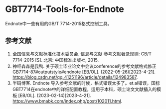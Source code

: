 # GBT7714-Tools-for-Endnote
Endnote中一些有用的GB/T 7714-2015格式控制工具。 
## 参考文献
1. 全国信息与文献标准化技术委员会. 信息与文献 参考文献著录规则: GB/T 7714-2015 [S]. 北京: 中国标准出版社, 2015.
2. 神经森森是我鸭. 关于硕士毕业论文中会议conference的参考文献格式修正GB7714-87#outputstyle#endnote [EB/OL]. (2022-05-26)[2023-4-21]. https://blog.csdn.net/qq_41251196/article/details/124983587.
3. 半码博客. Endnote 导入参考文献的时候，格式错误太多了。et.al错误，国标GBT7714在endnote中的详细配置教程，适用于本科，硕士论文文献插入的模板 [EB/OL]. (2023-02-14)[2023-4-21]. https://www.bmabk.com/index.php/post/102011.html.
